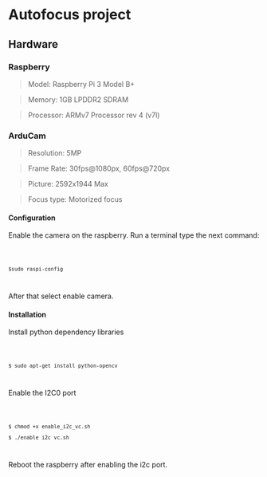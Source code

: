 # Autofocus project

## Hardware

### Raspberry

>Model: Raspberry Pi 3 Model B+

>Memory: 1GB LPDDR2 SDRAM

>Processor: ARMv7 Processor rev 4 (v7l)

### ArduCam

>Resolution: 5MP

>Frame Rate: 30fps@1080px, 60fps@720px

>Picture: 2592x1944 Max

>Focus type: Motorized focus

#### Configuration

Enable the camera on the raspberry. Run a terminal type the next command:

<code>

    $sudo raspi-config
</code>

After that select enable camera.

#### Installation

Install python dependency libraries

<code>
    
    $ sudo apt-get install python-opencv
</code>

Enable the I2C0 port

<code>
    
    $ chmod +x enable_i2c_vc.sh
    
    $ ./enable_i2c_vc.sh
</code>

Reboot the raspberry after enabling the i2c port.